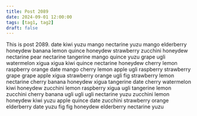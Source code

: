 ```yaml
---
title: Post 2089
date: 2024-09-01 12:00:00
tags: [tag1, tag2]
draft: false
---
```

This is post 2089.
date
kiwi
yuzu
mango
nectarine
yuzu
mango
elderberry
honeydew
banana
lemon
quince
honeydew
strawberry
zucchini
honeydew
nectarine
pear
nectarine
tangerine
mango
quince
yuzu
grape
ugli
watermelon
xigua
xigua
kiwi
quince
nectarine
honeydew
cherry
lemon
raspberry
orange
date
mango
cherry
lemon
apple
ugli
raspberry
strawberry
grape
grape
apple
xigua
strawberry
orange
ugli
fig
strawberry
lemon
nectarine
cherry
banana
honeydew
xigua
tangerine
date
cherry
watermelon
kiwi
honeydew
zucchini
lemon
raspberry
xigua
ugli
tangerine
lemon
zucchini
cherry
banana
ugli
ugli
ugli
nectarine
yuzu
zucchini
lemon
honeydew
kiwi
yuzu
apple
quince
date
zucchini
strawberry
orange
elderberry
date
yuzu
fig
fig
honeydew
elderberry
nectarine
yuzu

